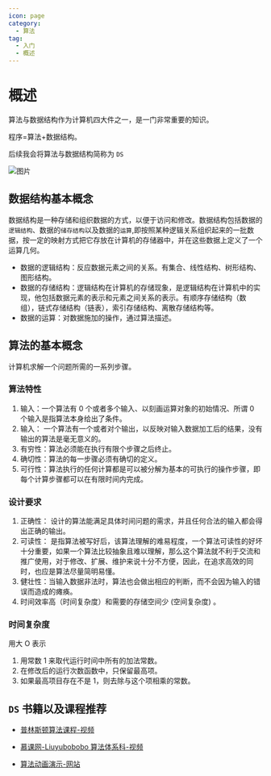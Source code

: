 ```yaml
---
icon: page
category:
  - 算法
tag:
  - 入门
  - 概述
---
```


# 概述

算法与数据结构作为计算机四大件之一，是一门非常重要的知识。

程序=算法+数据结构。

<Badge text="注意" type="danger"/> 后续我会将算法与数据结构简称为 `DS`

![图片](https://note.shubowei.com/note/2022%2010%2013%2023%2030%2025%201665675025%201665675025123%20OvVEDe%20%E6%95%B0%E6%8D%AE%E7%BB%93%E6%9E%84%E5%92%8C%E7%AE%97%E6%B3%95%20.png)

## 数据结构基本概念

数据结构是一种存储和组织数据的方式，以便于访问和修改。数据结构包括数据的`逻辑结构`、数据的`储存结构`以及数据的`运算`,即按照某种逻辑关系组织起来的一批数据，按一定的映射方式把它存放在计算机的存储器中，并在这些数据上定义了一个运算几何。

- 数据的逻辑结构：反应数据元素之间的关系。有集合、线性结构、树形结构、图形结构。
- 数据的存储结构：逻辑结构在计算机的存储现象，是逻辑结构在计算机中的实现，他包括数据元素的表示和元素之间关系的表示。有顺序存储结构（数组），链式存储结构（链表），索引存储结构、离散存储结构等。
- 数据的运算：对数据施加的操作，通过算法描述。

## 算法的基本概念

计算机求解一个问题所需的一系列步骤。

### 算法特性

1. 输入：一个算法有 0 个或者多个输入、以刻画运算对象的初始情况、所谓 0 个输入是指算法本身给出了条件。
2. 输入： 一个算法有一个或者对个输出，以反映对输入数据加工后的结果，没有输出的算法是毫无意义的。
3. 有穷性：算法必须能在执行有限个步骤之后终止。
4. 确切性：算法的每一步骤必须有确切的定义。
5. 可行性：算法执行的任何计算都是可以被分解为基本的可执行的操作步骤，即每个计算步骤都可以在有限时间内完成。

### 设计要求

1. 正确性： 设计的算法能满足具体时间问题的需求，并且任何合法的输入都会得出正确的输出。
2. 可读性： 是指算法被写好后，该算法理解的难易程度，一个算法可读性的好坏十分重要，如果一个算法比较抽象且难以理解，那么这个算法就不利于交流和推广使用，对于修改、扩展、维护来说十分不方便，因此，在追求高效的同时，也应是算法尽量简明易懂。
3. 健壮性：当输入数据非法时，算法也会做出相应的判断，而不会因为输入的错误而造成的瘫痪。
4. 时间效率高（时间复杂度）和需要的存储空间少 (空间复杂度) 。

### 时间复杂度

用大 O 表示

1. 用常数 1 来取代运行时间中所有的加法常数。
2. 在修改后的运行次数函数中，只保留最高项。
3. 如果最高项目存在不是 1，则去除与这个项相乘的常数。

## `DS` 书籍以及课程推荐

- [普林斯顿算法课程-视频](https://www.bilibili.com/video/BV1K4411b7jM/?spm_id_from=333.337.search-card.all.click&vd_source=15b5d076158b9fa3660fee097aff4f92)
- [慕课网-Liuyubobobo 算法体系科-视频](https://class.imooc.com/sale/datastructure?mc_marking=847f8fb5de6faa3343df639065d45b7d&mc_channel=imoocsearch)

- [算法动画演示-网站](https://www.cs.usfca.edu/~galles/visualization/Algorithms.html)
